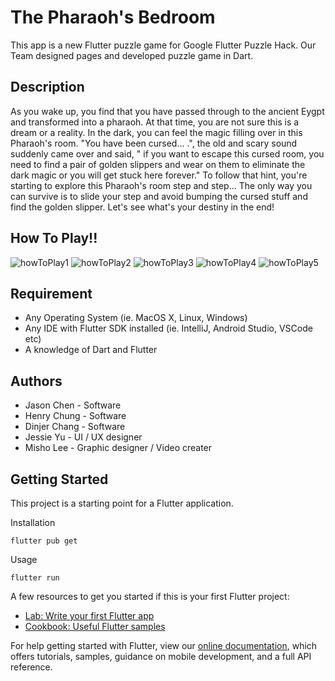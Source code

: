 # The Pharaoh's Bedroom

This app is a new Flutter puzzle game for Google Flutter Puzzle Hack. Our Team designed pages and developed puzzle game in Dart.

## Description

As you wake up, you find that you have passed through to the ancient Eygpt and transformed into a pharaoh. At that time, you are not sure this is a dream or a reality. In the dark, you can feel the magic filling over in this Pharaoh's room. "You have been cursed... .", the old and scary sound suddenly came over and said, " if you want to escape this cursed room, you need to find a pair of golden slippers and wear on them to eliminate the dark magic or you will get stuck here forever."
To follow that hint, you're starting to explore this Pharaoh's room step and step... The only way you can survive is to slide your step and avoid bumping the cursed stuff and find the golden slipper. Let's see what's your destiny in the end!

## How To Play!!

![howToPlay1](https://user-images.githubusercontent.com/49644422/158150462-30a48476-9049-4302-8e2d-84e9b8c01351.png)
![howToPlay2](https://user-images.githubusercontent.com/49644422/158150469-bcd7fbf0-ace4-497e-b6e6-4c37c2e44df1.png)
![howToPlay3](https://user-images.githubusercontent.com/49644422/158150473-ba3d5a85-7c2b-4c1d-a20a-d4879c4d25e6.png)
![howToPlay4](https://user-images.githubusercontent.com/49644422/158150474-94f0b4de-1de9-4e0d-8482-e53440d56aee.png)
![howToPlay5](https://user-images.githubusercontent.com/49644422/158150476-52b89a94-0d23-442a-8f3c-8ebbd638a9aa.png)

## Requirement

- Any Operating System (ie. MacOS X, Linux, Windows)
- Any IDE with Flutter SDK installed (ie. IntelliJ, Android Studio, VSCode etc)
- A knowledge of Dart and Flutter

## Authors

- Jason Chen - Software
- Henry Chung - Software
- Dinjer Chang - Software
- Jessie Yu - UI / UX designer
- Misho Lee - Graphic designer / Video creater

## Getting Started

This project is a starting point for a Flutter application.

Installation

```
flutter pub get
```

Usage

```
flutter run
```

A few resources to get you started if this is your first Flutter project:

- [Lab: Write your first Flutter app](https://flutter.dev/docs/get-started/codelab)
- [Cookbook: Useful Flutter samples](https://flutter.dev/docs/cookbook)

For help getting started with Flutter, view our
[online documentation](https://flutter.dev/docs), which offers tutorials,
samples, guidance on mobile development, and a full API reference.
